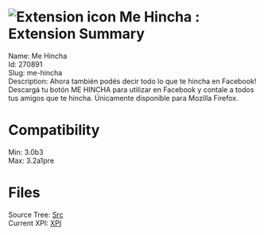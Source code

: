 # ![Extension icon](https://addons.thunderbird.net/user-media/addon_icons/270/270891-64.png?modified=1298784030) Me Hincha : Extension Summary

Name: Me Hincha  
Id: 270891  
Slug: me-hincha  
Description: Ahora también podés decir todo lo que te hincha en Facebook!
Descargá tu botón ME HINCHA para utilizar en Facebook y contale a todos tus amigos que te hincha.
Únicamente disponible para Mozilla Firefox.
  

# Compatibility
Min: 3.0b3  
Max: 3.2a1pre  

# Files

Source Tree: [Src](C:/Dev/Thunderbird/ThunderKdB/xall/xOther/270891-me-hincha/src)  
Current XPI: [XPI](C:/Dev/Thunderbird/ThunderKdB/xall/xOther/270891-me-hincha/xpi)  



